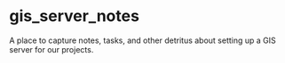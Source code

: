 # gis_server_notes
A place to capture notes, tasks, and other detritus about setting up a GIS server for our projects.
